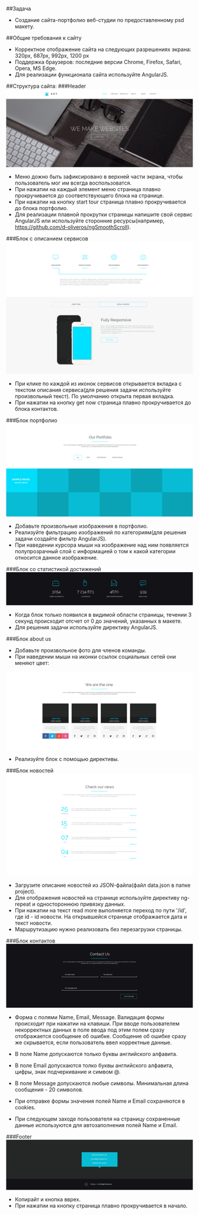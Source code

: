 ##Задача 
* Создание сайта-портфолио веб-студии по предоставленному psd макету. 

##Общие требования к сайту 
* Корректное отображение сайта на следующих разрешениях экрана: 320px, 687px, 992px, 1200 px 
* Поддержка браузеров: последние версии Chrome, Firefox, Safarі, Opera, MS Edge. 
* Для реализации функционала сайта используйте AngularJS. 

##Структура сайта: 
###Header
![](../project/images/01.jpg)  

* Меню дожно быть зафиксировано в верхней части экрана, чтобы пользователь мог им всегда воспользоватся. 
* При нажатии на каждый элемент меню страница плавно прокручивается до соответствующего блока на странице. 
* При нажатии на кнопку start tour страница плавно прокручивается до блока портфолио.  
* Для реализации плавной прокрутки страницы напишите свой сервис AngularJS или используйте сторонние ресурсы(например, https://github.com/d-oliveros/ngSmoothScroll).


###Блок с описанием сервисов
![](../project/images/02.jpg) 

* При клике по каждой из иконок сервисов открывается вкладка с текстом описания сервиса(для решения задачи используйте произвольный текст). По умолчанию открыта первая вкладка. 
* При нажатии на кнопку get now страница плавно прокручивается до блока контактов. 

###Блок портфолио 
![](../project/images/03.jpg)

* Добавьте произвольные изображения в портфолио. 
* Реализуйте фильтрацию изображений по категориям(для решения задачи создайте фильтр AngularJS).  
* При наведении курсора мыши на изображение над ним появляется полупрозрачный слой с информацией о том к какой категории относится данное изображение. 

###Блок со статистикой достижений 
![](../project/images/04.jpg)

* Когда блок только появился в видимой области страницы, течении 3 секунд происходит отсчет от 0 до значений, указанных в макете.
* Для решения задачи используйте директиву AngularJS. 

###Блок about us 

* Добавьте произвольное фото для членов команды. 
* При наведении мыши на иконки ссылок социальных сетей они меняют цвет: 

![](../project/images/05.jpg)

* Реализуйте блок с помощью директивы. 

###Блок новостей 
![](../project/images/07.jpg)

* Загрузите описание новостей из JSON-файла(файл data.json в папке project). 
* Для отображения новостей на странице используйте директиву ng-repeat и одностороннюю привязку данных. 
* При нажатии на текст read more выполняется переход по пути '/id', где id - id новости. На открывшейся странице отображается дата и текст новости. 
* Маршрутизацию нужно реализовать без перезагрузки страницы. 

###Блок контактов 
![](../project/images/08.jpg)

* Форма с полями Name, Email, Message. Валидация формы происходит при нажатии на клавиши. При вводе пользователем некорректных данных в поле ввода под этим полем сразу отображается сообщение об ошибке. Сообщение об ошибке сразу же скрывается, если пользователь ввел корректные данные. 
* В поле Name допускаются только буквы английского алфавита.
* В поле Email допускаются толко буквы английского алфавита, цифры, знак подчеркивание и симвом @. 
* В поле Message допускаются любые символы. Минимальная длина сообщения - 20 символов. 

* При отправке формы значения полей Name и Email сохраняются в cookies. 
* При следующем заходе пользователя на страницу сохраненные данные используются для автозаполнения полей Name и Email. 


###Footer
![](../project/images/09.jpg) 

* Копирайт и кнопка вврех. 
* При нажатии на кнопку страница плавно прокручивается в начало. 

